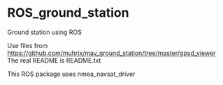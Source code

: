 # ROS_ground_station
Ground station using ROS  

Use files from https://github.com/muhrix/mav_ground_station/tree/master/gpsd_viewer  
The real README is README.txt
  
This ROS package uses nmea_navsat_driver  
